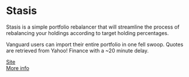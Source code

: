 # Stasis

Stasis is a simple portfolio rebalancer that will streamline the process of rebalancing your holdings according to target holding percentages.

Vanguard users can import their entire portfolio in one fell swoop. Quotes are retrieved from Yahoo! Finance with a ~20 minute delay.

[Site](http://forsyth.im/stasis/)  
[More info](http://forsyth.im/2016-01-20.html)
